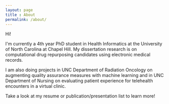 ```yaml
---
layout: page
title : About
permalink: /about/
---
```

Hi!

I'm currently a 4th year PhD student in Health Informatics at the University of North Carolina at Chapel Hill. My dissertation research is on computational drug repurposing candidates using electronic medical records.

I am also doing projects in UNC Department of Radiation Oncology on augmenting quality assurance measures with machine learning and in UNC Department of Nursing on evaluating patient experience for telehealth encounters in a virtual clinic.

Take a look at my resume or publication/presentation list to learn more!
